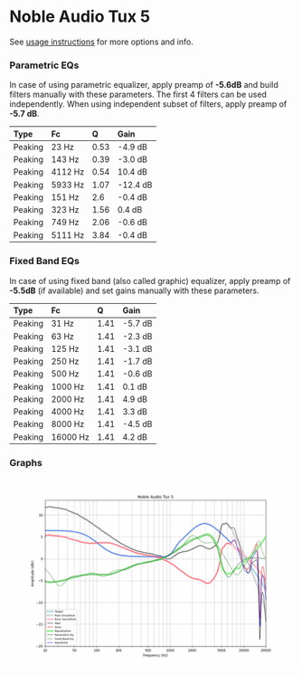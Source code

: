 # Noble Audio Tux 5
See [usage instructions](https://github.com/jaakkopasanen/AutoEq#usage) for more options and info.

### Parametric EQs
In case of using parametric equalizer, apply preamp of **-5.6dB** and build filters manually
with these parameters. The first 4 filters can be used independently.
When using independent subset of filters, apply preamp of **-5.7 dB**.

| Type    | Fc      |    Q | Gain     |
|:--------|:--------|:-----|:---------|
| Peaking | 23 Hz   | 0.53 | -4.9 dB  |
| Peaking | 143 Hz  | 0.39 | -3.0 dB  |
| Peaking | 4112 Hz | 0.54 | 10.4 dB  |
| Peaking | 5933 Hz | 1.07 | -12.4 dB |
| Peaking | 151 Hz  | 2.6  | -0.4 dB  |
| Peaking | 323 Hz  | 1.56 | 0.4 dB   |
| Peaking | 749 Hz  | 2.06 | -0.6 dB  |
| Peaking | 5111 Hz | 3.84 | -0.4 dB  |

### Fixed Band EQs
In case of using fixed band (also called graphic) equalizer, apply preamp of **-5.5dB**
(if available) and set gains manually with these parameters.

| Type    | Fc       |    Q | Gain    |
|:--------|:---------|:-----|:--------|
| Peaking | 31 Hz    | 1.41 | -5.7 dB |
| Peaking | 63 Hz    | 1.41 | -2.3 dB |
| Peaking | 125 Hz   | 1.41 | -3.1 dB |
| Peaking | 250 Hz   | 1.41 | -1.7 dB |
| Peaking | 500 Hz   | 1.41 | -0.6 dB |
| Peaking | 1000 Hz  | 1.41 | 0.1 dB  |
| Peaking | 2000 Hz  | 1.41 | 4.9 dB  |
| Peaking | 4000 Hz  | 1.41 | 3.3 dB  |
| Peaking | 8000 Hz  | 1.41 | -4.5 dB |
| Peaking | 16000 Hz | 1.41 | 4.2 dB  |

### Graphs
![](./Noble%20Audio%20Tux%205.png)